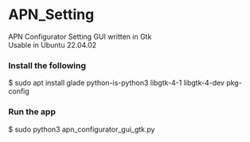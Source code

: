 # APN_Setting
APN Configurator Setting GUI written in Gtk\
Usable in Ubuntu 22.04.02

### Install the following
$ sudo apt install glade python-is-python3 libgtk-4-1 libgtk-4-dev pkg-config

### Run the app
$ sudo python3 apn_configurator_gui_gtk.py
